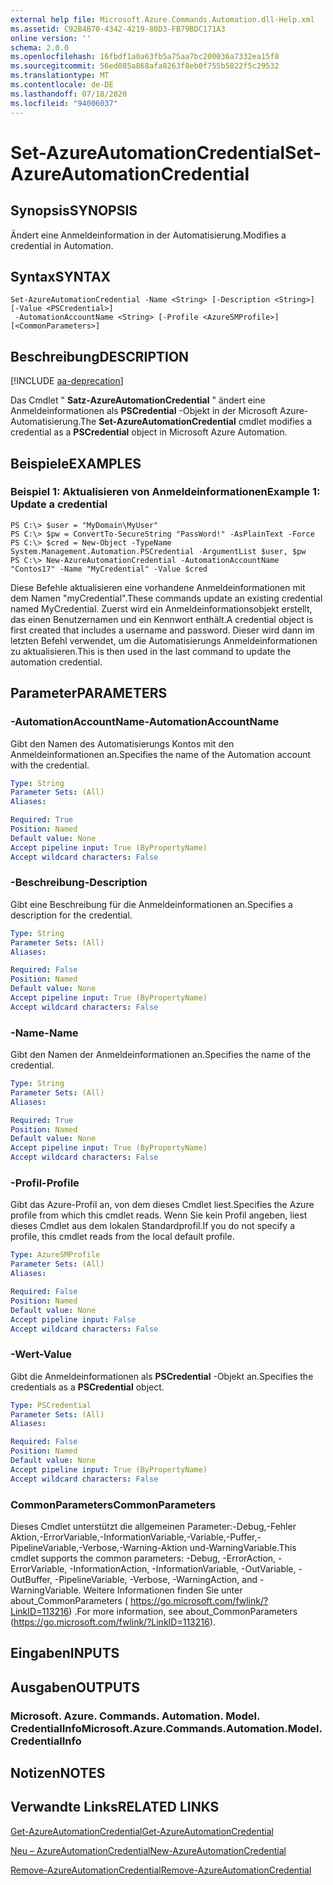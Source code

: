 ```yaml
---
external help file: Microsoft.Azure.Commands.Automation.dll-Help.xml
ms.assetid: C92B4B70-4342-4219-80D3-FB79BDC171A3
online version: ''
schema: 2.0.0
ms.openlocfilehash: 16fbdf1a0a63fb5a75aa7bc200036a7332ea15f8
ms.sourcegitcommit: 56ed085a868afa8263f8eb0f755b5822f5c29532
ms.translationtype: MT
ms.contentlocale: de-DE
ms.lasthandoff: 07/18/2020
ms.locfileid: "94006037"
---
```

# <span data-ttu-id="57113-101">Set-AzureAutomationCredential</span><span class="sxs-lookup"><span data-stu-id="57113-101">Set-AzureAutomationCredential</span></span>

## <span data-ttu-id="57113-102">Synopsis</span><span class="sxs-lookup"><span data-stu-id="57113-102">SYNOPSIS</span></span>

<span data-ttu-id="57113-103">Ändert eine Anmeldeinformation in der Automatisierung.</span><span class="sxs-lookup"><span data-stu-id="57113-103">Modifies a credential in Automation.</span></span>

## <span data-ttu-id="57113-104">Syntax</span><span class="sxs-lookup"><span data-stu-id="57113-104">SYNTAX</span></span>

```
Set-AzureAutomationCredential -Name <String> [-Description <String>] [-Value <PSCredential>]
 -AutomationAccountName <String> [-Profile <AzureSMProfile>] [<CommonParameters>]
```

## <span data-ttu-id="57113-105">Beschreibung</span><span class="sxs-lookup"><span data-stu-id="57113-105">DESCRIPTION</span></span>

[!INCLUDE [aa-deprecation](../include/aa-deprecation.md)]

<span data-ttu-id="57113-106">Das Cmdlet " **Satz-AzureAutomationCredential** " ändert eine Anmeldeinformationen als **PSCredential** -Objekt in der Microsoft Azure-Automatisierung.</span><span class="sxs-lookup"><span data-stu-id="57113-106">The **Set-AzureAutomationCredential** cmdlet modifies a credential as a **PSCredential** object in Microsoft Azure Automation.</span></span>

## <span data-ttu-id="57113-107">Beispiele</span><span class="sxs-lookup"><span data-stu-id="57113-107">EXAMPLES</span></span>

### <span data-ttu-id="57113-108">Beispiel 1: Aktualisieren von Anmeldeinformationen</span><span class="sxs-lookup"><span data-stu-id="57113-108">Example 1: Update a credential</span></span>
```
PS C:\> $user = "MyDomain\MyUser"
PS C:\> $pw = ConvertTo-SecureString "PassWord!" -AsPlainText -Force
PS C:\> $cred = New-Object -TypeName System.Management.Automation.PSCredential -ArgumentList $user, $pw
PS C:\> New-AzureAutomationCredential -AutomationAccountName "Contos17" -Name "MyCredential" -Value $cred
```

<span data-ttu-id="57113-109">Diese Befehle aktualisieren eine vorhandene Anmeldeinformationen mit dem Namen "myCredential".</span><span class="sxs-lookup"><span data-stu-id="57113-109">These commands update an existing credential named MyCredential.</span></span>
<span data-ttu-id="57113-110">Zuerst wird ein Anmeldeinformationsobjekt erstellt, das einen Benutzernamen und ein Kennwort enthält.</span><span class="sxs-lookup"><span data-stu-id="57113-110">A credential object is first created that includes a username and password.</span></span>
<span data-ttu-id="57113-111">Dieser wird dann im letzten Befehl verwendet, um die Automatisierungs Anmeldeinformationen zu aktualisieren.</span><span class="sxs-lookup"><span data-stu-id="57113-111">This is then used in the last command to update the automation credential.</span></span>

## <span data-ttu-id="57113-112">Parameter</span><span class="sxs-lookup"><span data-stu-id="57113-112">PARAMETERS</span></span>

### <span data-ttu-id="57113-113">-AutomationAccountName</span><span class="sxs-lookup"><span data-stu-id="57113-113">-AutomationAccountName</span></span>
<span data-ttu-id="57113-114">Gibt den Namen des Automatisierungs Kontos mit den Anmeldeinformationen an.</span><span class="sxs-lookup"><span data-stu-id="57113-114">Specifies the name of the Automation account with the credential.</span></span>

```yaml
Type: String
Parameter Sets: (All)
Aliases: 

Required: True
Position: Named
Default value: None
Accept pipeline input: True (ByPropertyName)
Accept wildcard characters: False
```

### <span data-ttu-id="57113-115">-Beschreibung</span><span class="sxs-lookup"><span data-stu-id="57113-115">-Description</span></span>
<span data-ttu-id="57113-116">Gibt eine Beschreibung für die Anmeldeinformationen an.</span><span class="sxs-lookup"><span data-stu-id="57113-116">Specifies a description for the credential.</span></span>

```yaml
Type: String
Parameter Sets: (All)
Aliases: 

Required: False
Position: Named
Default value: None
Accept pipeline input: True (ByPropertyName)
Accept wildcard characters: False
```

### <span data-ttu-id="57113-117">-Name</span><span class="sxs-lookup"><span data-stu-id="57113-117">-Name</span></span>
<span data-ttu-id="57113-118">Gibt den Namen der Anmeldeinformationen an.</span><span class="sxs-lookup"><span data-stu-id="57113-118">Specifies the name of the credential.</span></span>

```yaml
Type: String
Parameter Sets: (All)
Aliases: 

Required: True
Position: Named
Default value: None
Accept pipeline input: True (ByPropertyName)
Accept wildcard characters: False
```

### <span data-ttu-id="57113-119">-Profil</span><span class="sxs-lookup"><span data-stu-id="57113-119">-Profile</span></span>
<span data-ttu-id="57113-120">Gibt das Azure-Profil an, von dem dieses Cmdlet liest.</span><span class="sxs-lookup"><span data-stu-id="57113-120">Specifies the Azure profile from which this cmdlet reads.</span></span>
<span data-ttu-id="57113-121">Wenn Sie kein Profil angeben, liest dieses Cmdlet aus dem lokalen Standardprofil.</span><span class="sxs-lookup"><span data-stu-id="57113-121">If you do not specify a profile, this cmdlet reads from the local default profile.</span></span>

```yaml
Type: AzureSMProfile
Parameter Sets: (All)
Aliases: 

Required: False
Position: Named
Default value: None
Accept pipeline input: False
Accept wildcard characters: False
```

### <span data-ttu-id="57113-122">-Wert</span><span class="sxs-lookup"><span data-stu-id="57113-122">-Value</span></span>
<span data-ttu-id="57113-123">Gibt die Anmeldeinformationen als **PSCredential** -Objekt an.</span><span class="sxs-lookup"><span data-stu-id="57113-123">Specifies the credentials as a **PSCredential** object.</span></span>

```yaml
Type: PSCredential
Parameter Sets: (All)
Aliases: 

Required: False
Position: Named
Default value: None
Accept pipeline input: True (ByPropertyName)
Accept wildcard characters: False
```

### <span data-ttu-id="57113-124">CommonParameters</span><span class="sxs-lookup"><span data-stu-id="57113-124">CommonParameters</span></span>
<span data-ttu-id="57113-125">Dieses Cmdlet unterstützt die allgemeinen Parameter:-Debug,-Fehler Aktion,-ErrorVariable,-InformationVariable,-Variable,-Puffer,-PipelineVariable,-Verbose,-Warning-Aktion und-WarningVariable.</span><span class="sxs-lookup"><span data-stu-id="57113-125">This cmdlet supports the common parameters: -Debug, -ErrorAction, -ErrorVariable, -InformationAction, -InformationVariable, -OutVariable, -OutBuffer, -PipelineVariable, -Verbose, -WarningAction, and -WarningVariable.</span></span> <span data-ttu-id="57113-126">Weitere Informationen finden Sie unter about_CommonParameters ( https://go.microsoft.com/fwlink/?LinkID=113216) .</span><span class="sxs-lookup"><span data-stu-id="57113-126">For more information, see about_CommonParameters (https://go.microsoft.com/fwlink/?LinkID=113216).</span></span>

## <span data-ttu-id="57113-127">Eingaben</span><span class="sxs-lookup"><span data-stu-id="57113-127">INPUTS</span></span>

## <span data-ttu-id="57113-128">Ausgaben</span><span class="sxs-lookup"><span data-stu-id="57113-128">OUTPUTS</span></span>

### <span data-ttu-id="57113-129">Microsoft. Azure. Commands. Automation. Model. CredentialInfo</span><span class="sxs-lookup"><span data-stu-id="57113-129">Microsoft.Azure.Commands.Automation.Model.CredentialInfo</span></span>

## <span data-ttu-id="57113-130">Notizen</span><span class="sxs-lookup"><span data-stu-id="57113-130">NOTES</span></span>

## <span data-ttu-id="57113-131">Verwandte Links</span><span class="sxs-lookup"><span data-stu-id="57113-131">RELATED LINKS</span></span>

[<span data-ttu-id="57113-132">Get-AzureAutomationCredential</span><span class="sxs-lookup"><span data-stu-id="57113-132">Get-AzureAutomationCredential</span></span>](./Get-AzureAutomationCredential.md)

[<span data-ttu-id="57113-133">Neu – AzureAutomationCredential</span><span class="sxs-lookup"><span data-stu-id="57113-133">New-AzureAutomationCredential</span></span>](./New-AzureAutomationCredential.md)

[<span data-ttu-id="57113-134">Remove-AzureAutomationCredential</span><span class="sxs-lookup"><span data-stu-id="57113-134">Remove-AzureAutomationCredential</span></span>](./Remove-AzureAutomationCredential.md)


